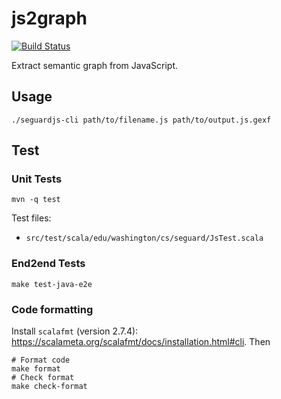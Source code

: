 # js2graph

[![Build Status](https://travis-ci.com/semantic-graph/js2graph.svg?branch=master)](https://travis-ci.com/semantic-graph/js2graph)

Extract semantic graph from JavaScript.

## Usage

    ./seguardjs-cli path/to/filename.js path/to/output.js.gexf

## Test

### Unit Tests

```
mvn -q test
```

Test files:

- `src/test/scala/edu/washington/cs/seguard/JsTest.scala`

### End2end Tests

```
make test-java-e2e
```

### Code formatting

Install `scalafmt` (version 2.7.4): https://scalameta.org/scalafmt/docs/installation.html#cli. Then

```
# Format code
make format
# Check format
make check-format
```